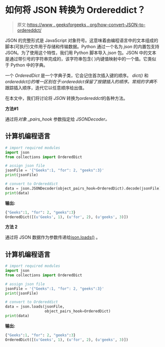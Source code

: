 # 如何将 JSON 转换为 Ordereddict？

> 原文:[https://www . geeksforgeeks . org/how-convert-JSON-to-ordereddct/](https://www.geeksforgeeks.org/how-to-convert-json-to-ordereddict/)

JSON 的完整形式是 JavaScript 对象符号。这意味着由编程语言中的文本组成的脚本(可执行)文件用于存储和传输数据。Python 通过一个名为 *json* 的内置包支持 JSON。为了使用这个特性，我们用 Python 脚本导入 *json* 包。JSON 中的文本是通过带引号的字符串完成的，该字符串包含{ }内键值映射中的一个值。它类似于 Python 中的字典。

一个 *OrderedDict* 是一个字典子类，它会记住首次插入键的顺序。 *dict()* 和*ordereddct()*的唯一区别在于:*ordereddct*保留了按键插入的顺序。常规的*字典*不跟踪插入顺序，迭代它以任意顺序给出值。

在本文中，我们将讨论将 *JSON* 转换为*ordereddct*的各种方法。

**方法#1**

通过将*对象 _pairs_hook* 参数指定给 *JSONDecoder。*

## 计算机编程语言

```py
# import required modules
import json
from collections import OrderedDict

# assign json file
jsonFile = '{"Geeks":1, "for": 2, "geeks":3}'
print(jsonFile)

# convert to Ordereddict
data = json.JSONDecoder(object_pairs_hook=OrderedDict).decode(jsonFile)
print(data)
```

**输出:**

```py
{"Geeks":1, "for": 2, "geeks":3}
OrderedDict([(u'Geeks', 1), (u'for', 2), (u'geeks', 3)])
```

**方法 2**

通过将 JSON 数据作为参数传递给[json.loads()](https://www.geeksforgeeks.org/json-load-in-python/) 。

## 计算机编程语言

```py
# import required modules
import json
from collections import OrderedDict

# assign json file
jsonFile = '{"Geeks":1, "for": 2, "geeks":3}'
print(jsonFile)

# convert to Ordereddict
data = json.loads(jsonFile, 
                  object_pairs_hook=OrderedDict)
print(data)
```

**输出:**

```py
{"Geeks":1, "for": 2, "geeks":3}
OrderedDict([(u'Geeks', 1), (u'for', 2), (u'geeks', 3)])
```